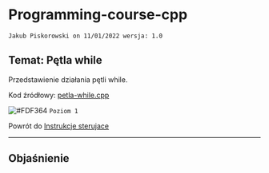 # Programming-course-cpp

`Jakub Piskorowski on 11/01/2022 wersja: 1.0`

## Temat: Pętla while

Przedstawienie działania pętli while.

Kod źródłowy: [petla-while.cpp](petla-while.cpp)

![#FDF364](https://via.placeholder.com/15/FDF364/000000?text=+) `Poziom 1` 

Powrót do [Instrukcje sterujace](/1-programowanie-strukturalne/1-2-instrukcje-sterujace/README.md)

---

## Objaśnienie
